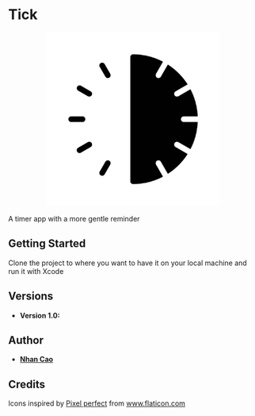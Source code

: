 # Tick
<p align="center">
<img src="./Tick/tick.svg" width="350">
</p>

A timer app with a more gentle reminder

## Getting Started

Clone the project to where you want to have it on your local machine and run it with Xcode

## Versions

* **Version 1.0:** 

## Author

* [**Nhan Cao**](https://www.linkedin.com/in/nhan-cao/)

## Credits

<div> Icons inspired by <a href="https://www.flaticon.com/authors/pixel-perfect" title="Pixel perfect">Pixel perfect</a> from <a href="https://www.flaticon.com/"             title="Flaticon">www.flaticon.com</a> </div>
